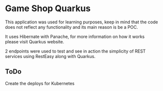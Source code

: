# Game Shop Quarkus

This application was used for learning purposes, keep in mind that the code does not reflect any functionality and its main reason is be a POC.

It uses Hibernate with Panache, for more information on how it works please visit Quarkus website.

2 endpoints were used to test and see in action the simplicity of REST services using RestEasy along with Quarkus.

## ToDo

Create the deploys for Kubernetes


